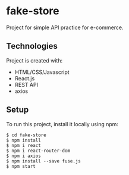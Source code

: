 # fake-store
Project for simple API practice for e-commerce.

## Technologies
Project is created with:
* HTML/CSS/Javascript
* React.js
* REST API
* axios

## Setup
To run this project, install it locally using npm:

```
$ cd fake-store
$ npm install
$ npm i react
$ npm i react-router-dom
$ npm i axios
$ npm install --save fuse.js
$ npm start
```